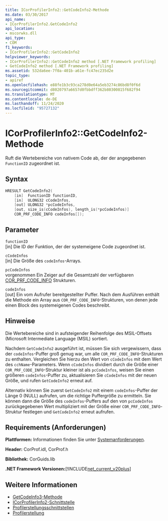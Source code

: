 ```yaml
---
title: ICorProfilerInfo2::GetCodeInfo2-Methode
ms.date: 03/30/2017
api_name:
- ICorProfilerInfo2.GetCodeInfo2
api_location:
- mscorwks.dll
api_type:
- COM
f1_keywords:
- ICorProfilerInfo2::GetCodeInfo2
helpviewer_keywords:
- ICorProfilerInfo2::GetCodeInfo2 method [.NET Framework profiling]
- GetCodeInfo2 method [.NET Framework profiling]
ms.assetid: 532da6ee-7f0a-401b-a61e-fc47ec235d2e
topic_type:
- apiref
ms.openlocfilehash: e88fe1b3c93ca278d0e64a5eb3274c86bd8f0f6d
ms.sourcegitcommit: d8020797a6657d0fbbdff362b80300815f682f94
ms.translationtype: MT
ms.contentlocale: de-DE
ms.lasthandoff: 11/24/2020
ms.locfileid: "95727132"
---
```

# <a name="icorprofilerinfo2getcodeinfo2-method"></a>ICorProfilerInfo2::GetCodeInfo2-Methode

Ruft die Wertebereiche von nativem Code ab, der der angegebenen `FunctionID` zugeordnet ist.  
  
## <a name="syntax"></a>Syntax  
  
```cpp  
HRESULT GetCodeInfo2(  
    [in]  FunctionID functionID,  
    [in]  ULONG32 cCodeInfos,  
    [out] ULONG32 *pcCodeInfos,  
    [out, size_is(cCodeInfos), length_is(*pcCodeInfos)]  
    COR_PRF_CODE_INFO codeInfos[]);  
```  
  
## <a name="parameters"></a>Parameter  

 `functionID`  
 [in] Die ID der Funktion, der der systemeigene Code zugeordnet ist.  
  
 `cCodeInfos`  
 [in] Die Größe des `codeInfos`-Arrays.  
  
 `pcCodeInfos`  
 vorgenommen Ein Zeiger auf die Gesamtzahl der verfügbaren [COR_PRF_CODE_INFO](cor-prf-code-info-structure.md) Strukturen.  
  
 `codeInfos`  
 [out] Ein vom Aufrufer bereitgestellter Puffer. Nach dem Ausführen enthält die Methode ein Array aus `COR_PRF_CODE_INFO`-Strukturen, von denen jede einen Block des systemeigenen Codes beschreibt.  
  
## <a name="remarks"></a>Hinweise  

 Die Wertebereiche sind in aufsteigender Reihenfolge des MSIL-Offsets (Microsoft Intermediate Language (MSIL) sortiert.  
  
 Nachdem `GetCodeInfo2` ausgeführt ist, müssen Sie sich vergewissern, dass der `codeInfos`-Puffer groß genug war, um alle `COR_PRF_CODE_INFO`-Strukturen zu enthalten. Vergleichen Sie hierzu den Wert von `cCodeInfos` mit dem Wert des `cchName`-Parameters. Wenn `cCodeInfos` dividiert durch die Größe einer `COR_PRF_CODE_INFO`-Struktur kleiner ist als `pcCodeInfos`, weisen Sie einen größeren `codeInfos`-Puffer zu, aktualisieren Sie `cCodeInfos` mit der neuen Größe, und rufen `GetCodeInfo2` erneut auf.  
  
 Alternativ können Sie zuerst `GetCodeInfo2` mit einem `codeInfos`-Puffer der Länge 0 (NULL) aufrufen, um die richtige Puffergröße zu ermitteln. Sie können dann die Größe des `codeInfos`-Puffers auf den von `pcCodeInfos` zurückgegebenen Wert multipliziert mit der Größe einer `COR_PRF_CODE_INFO`-Struktur festlegen und `GetCodeInfo2` erneut aufrufen.  
  
## <a name="requirements"></a>Requirements (Anforderungen)  

 **Plattformen:** Informationen finden Sie unter [Systemanforderungen](../../get-started/system-requirements.md).  
  
 **Header:** CorProf.idl, CorProf.h  
  
 **Bibliothek:** CorGuids.lib  
  
 **.NET Framework Versionen:**[!INCLUDE[net_current_v20plus](../../../../includes/net-current-v20plus-md.md)]  
  
## <a name="see-also"></a>Weitere Informationen

- [GetCodeInfo3-Methode](icorprofilerinfo4-getcodeinfo3-method.md)
- [ICorProfilerInfo2-Schnittstelle](icorprofilerinfo2-interface.md)
- [Profilerstellungsschnittstellen](profiling-interfaces.md)
- [Profilerstellung](index.md)
